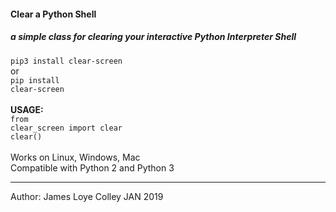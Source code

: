 #### Clear a Python Shell
##### a simple class for clearing your interactive Python Interpreter Shell
<code>pip3 install clear-screen</code>
<br>
or
<br>
<code>pip install clear-screen</code>
<br><br>
<strong>USAGE:</strong>
<br>
<code>from clear_screen import clear</code><br>
<code>clear()</code><br>
<br>
Works on Linux, Windows, Mac
<br>
Compatible with Python 2 and Python 3
<br>
<hr>
Author: James Loye Colley JAN 2019
